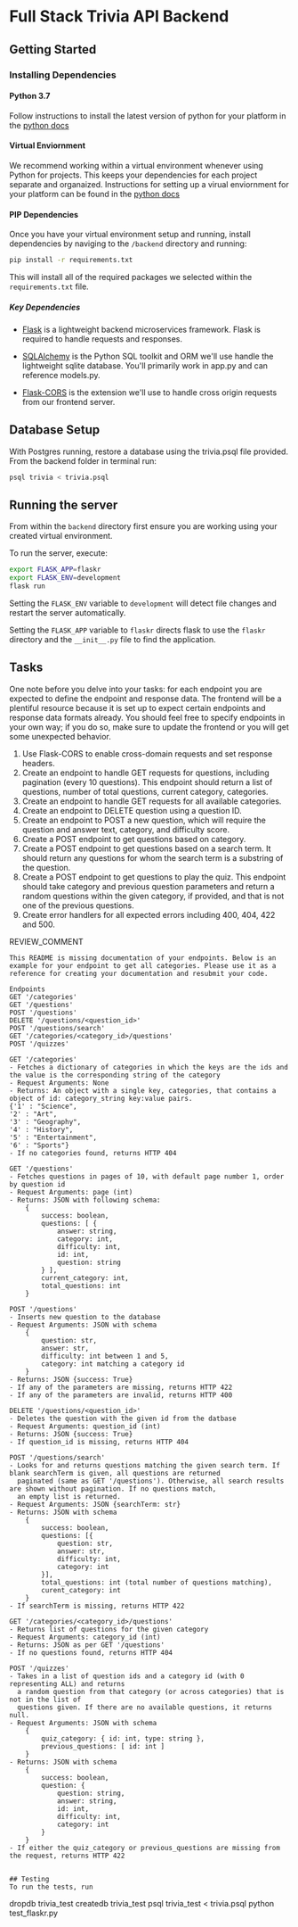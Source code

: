 # Full Stack Trivia API Backend

## Getting Started

### Installing Dependencies

#### Python 3.7

Follow instructions to install the latest version of python for your platform in the [python docs](https://docs.python.org/3/using/unix.html#getting-and-installing-the-latest-version-of-python)

#### Virtual Enviornment

We recommend working within a virtual environment whenever using Python for projects. This keeps your dependencies for each project separate and organaized. Instructions for setting up a virual enviornment for your platform can be found in the [python docs](https://packaging.python.org/guides/installing-using-pip-and-virtual-environments/)

#### PIP Dependencies

Once you have your virtual environment setup and running, install dependencies by naviging to the `/backend` directory and running:

```bash
pip install -r requirements.txt
```

This will install all of the required packages we selected within the `requirements.txt` file.

##### Key Dependencies

- [Flask](http://flask.pocoo.org/)  is a lightweight backend microservices framework. Flask is required to handle requests and responses.

- [SQLAlchemy](https://www.sqlalchemy.org/) is the Python SQL toolkit and ORM we'll use handle the lightweight sqlite database. You'll primarily work in app.py and can reference models.py. 

- [Flask-CORS](https://flask-cors.readthedocs.io/en/latest/#) is the extension we'll use to handle cross origin requests from our frontend server. 

## Database Setup
With Postgres running, restore a database using the trivia.psql file provided. From the backend folder in terminal run:
```bash
psql trivia < trivia.psql
```

## Running the server

From within the `backend` directory first ensure you are working using your created virtual environment.

To run the server, execute:

```bash
export FLASK_APP=flaskr
export FLASK_ENV=development
flask run
```

Setting the `FLASK_ENV` variable to `development` will detect file changes and restart the server automatically.

Setting the `FLASK_APP` variable to `flaskr` directs flask to use the `flaskr` directory and the `__init__.py` file to find the application. 

## Tasks

One note before you delve into your tasks: for each endpoint you are expected to define the endpoint and response data. The frontend will be a plentiful resource because it is set up to expect certain endpoints and response data formats already. You should feel free to specify endpoints in your own way; if you do so, make sure to update the frontend or you will get some unexpected behavior. 

1. Use Flask-CORS to enable cross-domain requests and set response headers. 
2. Create an endpoint to handle GET requests for questions, including pagination (every 10 questions). This endpoint should return a list of questions, number of total questions, current category, categories. 
3. Create an endpoint to handle GET requests for all available categories. 
4. Create an endpoint to DELETE question using a question ID. 
5. Create an endpoint to POST a new question, which will require the question and answer text, category, and difficulty score. 
6. Create a POST endpoint to get questions based on category. 
7. Create a POST endpoint to get questions based on a search term. It should return any questions for whom the search term is a substring of the question. 
8. Create a POST endpoint to get questions to play the quiz. This endpoint should take category and previous question parameters and return a random questions within the given category, if provided, and that is not one of the previous questions. 
9. Create error handlers for all expected errors including 400, 404, 422 and 500. 

REVIEW_COMMENT
```
This README is missing documentation of your endpoints. Below is an example for your endpoint to get all categories. Please use it as a reference for creating your documentation and resubmit your code. 

Endpoints
GET '/categories'
GET '/questions'
POST '/questions'
DELETE '/questions/<question_id>'
POST '/questions/search'
GET '/categories/<category_id>/questions'
POST '/quizzes'

GET '/categories'
- Fetches a dictionary of categories in which the keys are the ids and the value is the corresponding string of the category
- Request Arguments: None
- Returns: An object with a single key, categories, that contains a object of id: category_string key:value pairs. 
{'1' : "Science",
'2' : "Art",
'3' : "Geography",
'4' : "History",
'5' : "Entertainment",
'6' : "Sports"}
- If no categories found, returns HTTP 404

GET '/questions'
- Fetches questions in pages of 10, with default page number 1, order by question id
- Request Arguments: page (int)
- Returns: JSON with following schema:
    {
        success: boolean,
        questions: [ {
            answer: string,
            category: int,
            difficulty: int,
            id: int,
            question: string
        } ],
        current_category: int,
        total_questions: int
    }

POST '/questions'
- Inserts new question to the database
- Request Arguments: JSON with schema
    {
        question: str,
        answer: str,
        difficulty: int between 1 and 5,
        category: int matching a category id
    }
- Returns: JSON {success: True}
- If any of the parameters are missing, returns HTTP 422
- If any of the parameters are invalid, returns HTTP 400

DELETE '/questions/<question_id>'
- Deletes the question with the given id from the datbase
- Request Arguments: question_id (int)
- Returns: JSON {success: True}
- If question_id is missing, returns HTTP 404

POST '/questions/search'
- Looks for and returns questions matching the given search term. If blank searchTerm is given, all questions are returned
  paginated (same as GET '/questions'). Otherwise, all search results are shown without pagination. If no questions match,
  an empty list is returned.
- Request Arguments: JSON {searchTerm: str}
- Returns: JSON with schema
    {
        success: boolean,
        questions: [{
            question: str,
            answer: str,
            difficulty: int,
            category: int
        }],
        total_questions: int (total number of questions matching),
        curent_category: int
    }
- If searchTerm is missing, returns HTTP 422

GET '/categories/<category_id>/questions'
- Returns list of questions for the given category
- Request Arguments: category_id (int)
- Returns: JSON as per GET '/questions'
- If no questions found, returns HTTP 404

POST '/quizzes'
- Takes in a list of question ids and a category id (with 0 representing ALL) and returns
  a random question from that category (or across categories) that is not in the list of
  questions given. If there are no available questions, it returns null.
- Request Arguments: JSON with schema
    {
        quiz_category: { id: int, type: string },
        previous_questions: [ id: int ]
    }
- Returns: JSON with schema
    {
        success: boolean,
        question: {
            question: string,
            answer: string,
            id: int,
            difficulty: int,
            category: int
        }
    }
- If either the quiz_category or previous_questions are missing from the request, returns HTTP 422


## Testing
To run the tests, run
```
dropdb trivia_test
createdb trivia_test
psql trivia_test < trivia.psql
python test_flaskr.py
```